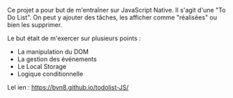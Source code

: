 Ce projet a pour but de m'entraîner sur JavaScript Native.
Il s'agit d'une "To Do List". 
On peut y ajouter des tâches, les afficher comme "réalisées" ou bien les supprimer.

Le but était de m'exercer sur plusieurs points :
- La manipulation du DOM
- La gestion des événements
- Le Local Storage
- Logique conditionnelle 

Lel ien : https://bvn8.github.io/todolist-JS/
